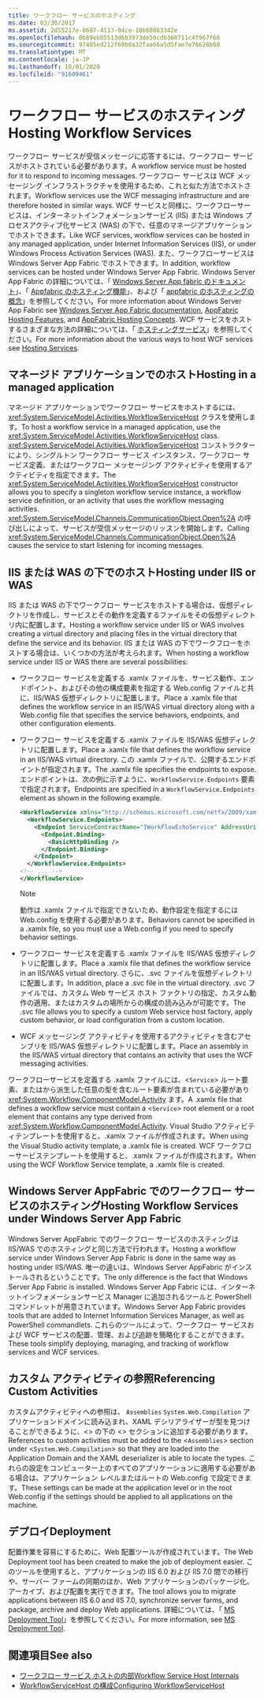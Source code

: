```yaml
---
title: ワークフロー サービスのホスティング
ms.date: 03/30/2017
ms.assetid: 2d55217e-8697-4113-94ce-10b60863342e
ms.openlocfilehash: 0b89eb05513d6b3973de50cd6360711c4f967f68
ms.sourcegitcommit: 97405ed212f69b0a32faa66a5d5fae7e76628b68
ms.translationtype: MT
ms.contentlocale: ja-JP
ms.lasthandoff: 10/01/2020
ms.locfileid: "91609461"
---
```

# <a name="hosting-workflow-services"></a><span data-ttu-id="2fb5f-102">ワークフロー サービスのホスティング</span><span class="sxs-lookup"><span data-stu-id="2fb5f-102">Hosting Workflow Services</span></span>

<span data-ttu-id="2fb5f-103">ワークフロー サービスが受信メッセージに応答するには、ワークフロー サービスがホストされている必要があります。</span><span class="sxs-lookup"><span data-stu-id="2fb5f-103">A workflow service must be hosted for it to respond to incoming messages.</span></span> <span data-ttu-id="2fb5f-104">ワークフロー サービスは WCF メッセージング インフラストラクチャを使用するため、これと似た方法でホストされます。</span><span class="sxs-lookup"><span data-stu-id="2fb5f-104">Workflow services use the WCF messaging infrastructure and are therefore hosted in similar ways.</span></span> <span data-ttu-id="2fb5f-105">WCF サービスと同様に、ワークフローサービスは、インターネットインフォメーションサービス (IIS) または Windows プロセスアクティブ化サービス (WAS) の下で、任意のマネージアプリケーションでホストできます。</span><span class="sxs-lookup"><span data-stu-id="2fb5f-105">Like WCF services, workflow services can be hosted in any managed application, under Internet Information Services (IIS), or under Windows Process Activation Services (WAS).</span></span> <span data-ttu-id="2fb5f-106">また、ワークフローサービスは Windows Server App Fabric でホストできます。</span><span class="sxs-lookup"><span data-stu-id="2fb5f-106">In addition, workflow services can be hosted under Windows Server App Fabric.</span></span> <span data-ttu-id="2fb5f-107">Windows Server App Fabric の詳細については、「 [Windows Server App fabric のドキュメント](/previous-versions/appfabric/ff384253(v=azure.10))」、「 [Appfabric のホスティング機能](/previous-versions/appfabric/ee677189(v=azure.10))」、および「 [appfabric のホスティングの概念](/previous-versions/appfabric/ee677371(v=azure.10))」を参照してください。</span><span class="sxs-lookup"><span data-stu-id="2fb5f-107">For more information about Windows Server App Fabric see [Windows Server App Fabric documentation](/previous-versions/appfabric/ff384253(v=azure.10)), [AppFabric Hosting Features](/previous-versions/appfabric/ee677189(v=azure.10)), and [AppFabric Hosting Concepts](/previous-versions/appfabric/ee677371(v=azure.10)).</span></span> <span data-ttu-id="2fb5f-108">WCF サービスをホストするさまざまな方法の詳細については、「 [ホスティングサービス](../hosting-services.md)」を参照してください。</span><span class="sxs-lookup"><span data-stu-id="2fb5f-108">For more information about the various ways to host WCF services see [Hosting Services](../hosting-services.md).</span></span>

## <a name="hosting-in-a-managed-application"></a><span data-ttu-id="2fb5f-109">マネージド アプリケーションでのホスト</span><span class="sxs-lookup"><span data-stu-id="2fb5f-109">Hosting in a managed application</span></span>
 <span data-ttu-id="2fb5f-110">マネージド アプリケーションでワークフロー サービスをホストするには、<xref:System.ServiceModel.Activities.WorkflowServiceHost> クラスを使用します。</span><span class="sxs-lookup"><span data-stu-id="2fb5f-110">To host a workflow service in a managed application, use the <xref:System.ServiceModel.Activities.WorkflowServiceHost> class.</span></span> <span data-ttu-id="2fb5f-111"><xref:System.ServiceModel.Activities.WorkflowServiceHost> コンストラクターにより、シングルトン ワークフロー サービス インスタンス、ワークフロー サービス定義、またはワークフロー メッセージング アクティビティを使用するアクティビティを指定できます。</span><span class="sxs-lookup"><span data-stu-id="2fb5f-111">The <xref:System.ServiceModel.Activities.WorkflowServiceHost> constructor allows you to specify a singleton workflow service instance, a workflow service definition, or an activity that uses the workflow messaging activities.</span></span> <span data-ttu-id="2fb5f-112"><xref:System.ServiceModel.Channels.CommunicationObject.Open%2A> の呼び出しによって、サービスが受信メッセージのリッスンを開始します。</span><span class="sxs-lookup"><span data-stu-id="2fb5f-112">Calling <xref:System.ServiceModel.Channels.CommunicationObject.Open%2A> causes the service to start listening for incoming messages.</span></span>

## <a name="hosting-under-iis-or-was"></a><span data-ttu-id="2fb5f-113">IIS または WAS の下でのホスト</span><span class="sxs-lookup"><span data-stu-id="2fb5f-113">Hosting under IIS or WAS</span></span>
 <span data-ttu-id="2fb5f-114">IIS または WAS の下でワークフロー サービスをホストする場合は、仮想ディレクトリを作成し、サービスとその動作を定義するファイルをその仮想ディレクトリ内に配置します。</span><span class="sxs-lookup"><span data-stu-id="2fb5f-114">Hosting a workflow service under IIS or WAS involves creating a virtual directory and placing files in the virtual directory that define the service and its behavior.</span></span> <span data-ttu-id="2fb5f-115">IIS または WAS の下でワークフローをホストする場合は、いくつかの方法が考えられます。</span><span class="sxs-lookup"><span data-stu-id="2fb5f-115">When hosting a workflow service under IIS or WAS there are several possibilities:</span></span>

- <span data-ttu-id="2fb5f-116">ワークフロー サービスを定義する .xamlx ファイルを、サービス動作、エンドポイント、およびその他の構成要素を指定する Web.config ファイルと共に、IIS/WAS 仮想ディレクトリに配置します。</span><span class="sxs-lookup"><span data-stu-id="2fb5f-116">Place a .xamlx file that defines the workflow service in an IIS/WAS virtual directory along with a Web.config file that specifies the service behaviors, endpoints, and other configuration elements.</span></span>

- <span data-ttu-id="2fb5f-117">ワークフロー サービスを定義する .xamlx ファイルを IIS/WAS 仮想ディレクトリに配置します。</span><span class="sxs-lookup"><span data-stu-id="2fb5f-117">Place a .xamlx file that defines the workflow service in an IIS/WAS virtual directory.</span></span> <span data-ttu-id="2fb5f-118">この .xamlx ファイルで、公開するエンドポイントが指定されます。</span><span class="sxs-lookup"><span data-stu-id="2fb5f-118">The .xamlx file specifies the endpoints to expose.</span></span> <span data-ttu-id="2fb5f-119">エンドポイントは、次の例に示すように、`WorkflowService.Endpoints` 要素で指定されます。</span><span class="sxs-lookup"><span data-stu-id="2fb5f-119">Endpoints are specified in a `WorkflowService.Endpoints` element as shown in the following example.</span></span>

    ```xml
    <WorkflowService xmlns="http://schemas.microsoft.com/netfx/2009/xaml/servicemodel"  xmlns:p1="http://schemas.microsoft.com/netfx/2009/xaml/activities" xmlns:sad="clr-namespace:System.Activities.Debugger;assembly=System.Activities" xmlns:x="http://schemas.microsoft.com/winfx/2006/xaml">
      <WorkflowService.Endpoints>
        <Endpoint ServiceContractName="IWorkFlowEchoService" AddressUri="">
          <Endpoint.Binding>
            <BasicHttpBinding />
          </Endpoint.Binding>
        </Endpoint>
      </WorkflowService.Endpoints>
    <!-- ... -->
    </WorkflowService>
    ```

    > [!NOTE]
    > <span data-ttu-id="2fb5f-120">動作は .xamlx ファイルで指定できないため、動作設定を指定するには Web.config を使用する必要があります。</span><span class="sxs-lookup"><span data-stu-id="2fb5f-120">Behaviors cannot be specified in a .xamlx file, so you must use a Web.config if you need to specify behavior settings.</span></span>

- <span data-ttu-id="2fb5f-121">ワークフロー サービスを定義する .xamlx ファイルを IIS/WAS 仮想ディレクトリに配置します。</span><span class="sxs-lookup"><span data-stu-id="2fb5f-121">Place a .xamlx file that defines the workflow service in an IIS/WAS virtual directory.</span></span> <span data-ttu-id="2fb5f-122">さらに、.svc ファイルを仮想ディレクトリに配置します。</span><span class="sxs-lookup"><span data-stu-id="2fb5f-122">In addition, place a .svc file in the virtual directory.</span></span> <span data-ttu-id="2fb5f-123">.svc ファイルでは、カスタム Web サービス ホスト ファクトリの指定、カスタム動作の適用、またはカスタムの場所からの構成の読み込みが可能です。</span><span class="sxs-lookup"><span data-stu-id="2fb5f-123">The .svc file allows you to specify a custom Web service host factory, apply custom behavior, or load configuration from a custom location.</span></span>

- <span data-ttu-id="2fb5f-124">WCF メッセージング アクティビティを使用するアクティビティを含むアセンブリを IIS/WAS 仮想ディレクトリに配置します。</span><span class="sxs-lookup"><span data-stu-id="2fb5f-124">Place an assembly in the IIS/WAS virtual directory that contains an activity that uses the WCF messaging activities.</span></span>

 <span data-ttu-id="2fb5f-125">ワークフローサービスを定義する .xamlx ファイルには、<`Service`> ルート要素、またはから派生した任意の型を含むルート要素が含まれている必要があり <xref:System.Workflow.ComponentModel.Activity> ます。</span><span class="sxs-lookup"><span data-stu-id="2fb5f-125">A .xamlx file that defines a workflow service must contain a <`Service`> root element or a root element that contains any type derived from <xref:System.Workflow.ComponentModel.Activity>.</span></span> <span data-ttu-id="2fb5f-126">Visual Studio アクティビティテンプレートを使用すると、.xamlx ファイルが作成されます。</span><span class="sxs-lookup"><span data-stu-id="2fb5f-126">When using the Visual Studio activity template, a .xamlx file is created.</span></span> <span data-ttu-id="2fb5f-127">WCF ワークフローサービステンプレートを使用すると、.xamlx ファイルが作成されます。</span><span class="sxs-lookup"><span data-stu-id="2fb5f-127">When using the WCF Workflow Service template, a .xamlx file is created.</span></span>

## <a name="hosting-workflow-services-under-windows-server-app-fabric"></a><span data-ttu-id="2fb5f-128">Windows Server AppFabric でのワークフロー サービスのホスティング</span><span class="sxs-lookup"><span data-stu-id="2fb5f-128">Hosting Workflow Services under Windows Server App Fabric</span></span>
 <span data-ttu-id="2fb5f-129">Windows Server AppFabric でのワークフロー サービスのホスティングは IIS/WAS でのホスティングと同じ方法で行われます。</span><span class="sxs-lookup"><span data-stu-id="2fb5f-129">Hosting a workflow service under Windows Server App Fabric is done in the same way as hosting under IIS/WAS.</span></span> <span data-ttu-id="2fb5f-130">唯一の違いは、Windows Server AppFabric がインストールされるということです。</span><span class="sxs-lookup"><span data-stu-id="2fb5f-130">The only difference is the fact that Windows Server App Fabric is installed.</span></span> <span data-ttu-id="2fb5f-131">Windows Server App Fabric には、インターネットインフォメーションサービス Manager に追加されるツールと PowerShell コマンドレットが用意されています。</span><span class="sxs-lookup"><span data-stu-id="2fb5f-131">Windows Server App Fabric provides tools that are added to Internet Information Services Manager, as well as PowerShell commandlets.</span></span> <span data-ttu-id="2fb5f-132">これらのツールによって、ワークフロー サービスおよび WCF サービスの配置、管理、および追跡を簡略化することができます。</span><span class="sxs-lookup"><span data-stu-id="2fb5f-132">These tools simplify deploying, managing, and tracking of workflow services and WCF services.</span></span>

## <a name="referencing-custom-activities"></a><span data-ttu-id="2fb5f-133">カスタム アクティビティの参照</span><span class="sxs-lookup"><span data-stu-id="2fb5f-133">Referencing Custom Activities</span></span>
 <span data-ttu-id="2fb5f-134">カスタムアクティビティへの参照は、 `Assemblies` `System.Web.Compilation` アプリケーションドメインに読み込まれ、XAML デシリアライザーが型を見つけることができるように、<> の下の <> セクションに追加する必要があります。</span><span class="sxs-lookup"><span data-stu-id="2fb5f-134">References to custom activities must be added to the <`Assemblies`> section under <`System.Web.Compilation`> so that they are loaded into the Application Domain and the XAML deserializer is able to locate the types.</span></span> <span data-ttu-id="2fb5f-135">これらの設定をコンピューター上のすべてのアプリケーションに適用する必要がある場合は、アプリケーション レベルまたはルートの Web.config で設定できます。</span><span class="sxs-lookup"><span data-stu-id="2fb5f-135">These settings can be made at the application level or in the root Web.config if the settings should be applied to all applications on the machine.</span></span>

## <a name="deployment"></a><span data-ttu-id="2fb5f-136">デプロイ</span><span class="sxs-lookup"><span data-stu-id="2fb5f-136">Deployment</span></span>
 <span data-ttu-id="2fb5f-137">配置作業を容易にするために、Web 配置ツールが作成されています。</span><span class="sxs-lookup"><span data-stu-id="2fb5f-137">The Web Deployment tool has been created to make the job of deployment easier.</span></span> <span data-ttu-id="2fb5f-138">このツールを使用すると、アプリケーションの IIS 6.0 および IIS 7.0 間での移行や、サーバー ファームの同期のほか、Web アプリケーションのパッケージ化、アーカイブ、および配置を実行できます。</span><span class="sxs-lookup"><span data-stu-id="2fb5f-138">The tool allows you to migrate applications between IIS 6.0 and IIS 7.0, synchronize server farms, and package, archive and deploy Web applications.</span></span> <span data-ttu-id="2fb5f-139">詳細については、「 [MS Deployment Tool](https://go.microsoft.com/fwlink/?LinkId=178690)」を参照してください。</span><span class="sxs-lookup"><span data-stu-id="2fb5f-139">For more information, see [MS Deployment Tool](https://go.microsoft.com/fwlink/?LinkId=178690).</span></span>

## <a name="see-also"></a><span data-ttu-id="2fb5f-140">関連項目</span><span class="sxs-lookup"><span data-stu-id="2fb5f-140">See also</span></span>

- [<span data-ttu-id="2fb5f-141">ワークフロー サービス ホストの内部</span><span class="sxs-lookup"><span data-stu-id="2fb5f-141">Workflow Service Host Internals</span></span>](workflow-service-host-internals.md)
- [<span data-ttu-id="2fb5f-142">WorkflowServiceHost の構成</span><span class="sxs-lookup"><span data-stu-id="2fb5f-142">Configuring WorkflowServiceHost</span></span>](configuring-workflowservicehost.md)
